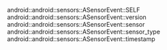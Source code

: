 android::android::sensors::ASensorEvent::SELF
android::android::sensors::ASensorEvent::version
android::android::sensors::ASensorEvent::sensor
android::android::sensors::ASensorEvent::sensor_type
android::android::sensors::ASensorEvent::timestamp